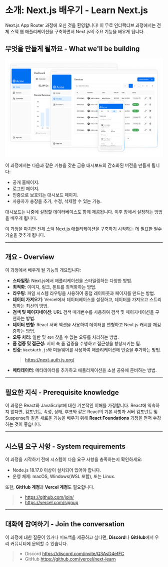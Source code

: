 # 소개: Next.js 배우기 - Learn Next.js

Next.js App Router 과정에 오신 것을 환영합니다! 이 무료 인터랙티브 과정에서는 전체 스택 웹 애플리케이션을 구축하면서 Next.js의 주요 기능을 배우게 됩니다.

## 무엇을 만들게 될까요 - What we'll be building

![/assets/Learn_Nextjs/image_url__2Flearn_2Flight_2Fdas_b5edd429c66e48e99.png](/assets/Learn_Nextjs/image_url__2Flearn_2Flight_2Fdas_b5edd429c66e48e99.png)

이 과정에서는 다음과 같은 기능을 갖춘 금융 대시보드의 간소화된 버전을 만들게 됩니다:

- 공개 홈페이지.
- 로그인 페이지.
- 인증으로 보호되는 대시보드 페이지.
- 사용자가 송장을 추가, 수정, 삭제할 수 있는 기능.

대시보드는 나중에 설정할 데이터베이스도 함께 제공됩니다. 이후 장에서 설정하는 방법을 배우게 됩니다.

이 과정을 마치면 전체 스택 Next.js 애플리케이션을 구축하기 시작하는 데 필요한 필수 기술을 갖추게 됩니다.

---

## 개요 - Overview

이 과정에서 배우게 될 기능의 개요입니다:

- **스타일링**: Next.js에서 애플리케이션을 스타일링하는 다양한 방법.
- **최적화**: 이미지, 링크, 폰트를 최적화하는 방법.
- **라우팅**: 파일 시스템 라우팅을 사용하여 중첩 레이아웃과 페이지를 만드는 방법.
- **데이터 가져오기**: Vercel에서 데이터베이스를 설정하고, 데이터를 가져오고 스트리밍하는 최선의 방법.
- **검색 및 페이지네이션**: URL 검색 매개변수를 사용하여 검색 및 페이지네이션을 구현하는 방법.
- **데이터 변형:** React 서버 액션을 사용하여 데이터를 변형하고 Next.js 캐시를 재검증하는 방법.
- **오류 처리:** 일반 및 `404` 찾을 수 없는 오류를 처리하는 방법.
- **폼 검증 및 접근성:** 서버 측 폼 검증을 수행하고 접근성을 향상시키는 팁.
- **인증**: `NextAuth.js`와 미들웨어를 사용하여 애플리케이션에 인증을 추가하는 방법.
  > <https://next-auth.js.org/>
- **메타데이터**: 메타데이터를 추가하고 애플리케이션을 소셜 공유에 준비하는 방법.

---

## 필요한 지식 - Prerequisite knowledge

이 과정은 React와 JavaScript에 대한 기본적인 이해를 가정합니다. React에 익숙하지 않다면, 컴포넌트, 속성, 상태, 후크와 같은 React의 기본 사항과 서버 컴포넌트 및 Suspense와 같은 새로운 기능을 배우기 위해 **React Foundations** 과정을 먼저 수강하는 것이 좋습니다.

---

## 시스템 요구 사항 - System requirements

이 과정을 시작하기 전에 시스템이 다음 요구 사항을 충족하는지 확인하세요:

- Node.js 18.17.0 이상이 설치되어 있어야 합니다.
- 운영 체제: macOS, Windows(WSL 포함), 또는 Linux.

또한, **GitHub 계정**과 **Vercel 계정**도 필요합니다.

> - <https://github.com/join/>  
> - <https://vercel.com/signup>

---

## 대화에 참여하기 - Join the conversation

이 과정에 대한 질문이 있거나 피드백을 제공하고 싶다면, **Discord**나 **GitHub**에서 우리 커뮤니티에 문의할 수 있습니다.

> - Discord <https://discord.com/invite/Q3AsD4efFC>  
> - GitHub <https://github.com/vercel/next-learn>
